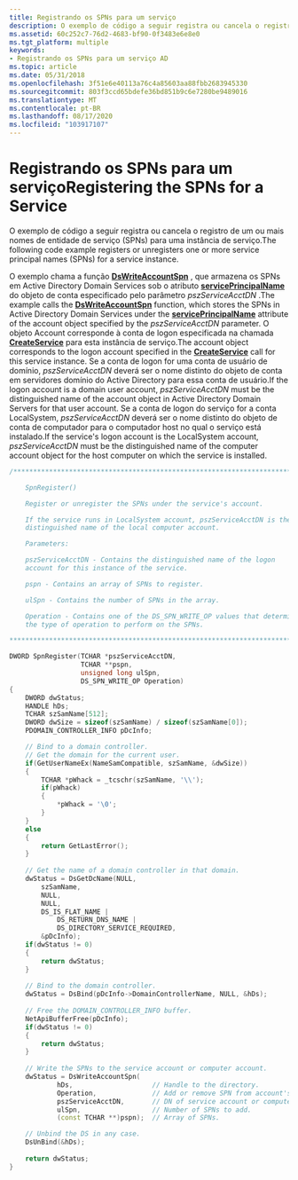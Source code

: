 ```yaml
---
title: Registrando os SPNs para um serviço
description: O exemplo de código a seguir registra ou cancela o registro de um ou mais nomes de entidade de serviço (SPNs) para uma instância de serviço.
ms.assetid: 60c252c7-76d2-4683-bf90-0f3483e6e8e0
ms.tgt_platform: multiple
keywords:
- Registrando os SPNs para um serviço AD
ms.topic: article
ms.date: 05/31/2018
ms.openlocfilehash: 3f51e6e40113a76c4a85603aa88fbb2683945330
ms.sourcegitcommit: 803f3ccd65bdefe36bd851b9c6e7280be9489016
ms.translationtype: MT
ms.contentlocale: pt-BR
ms.lasthandoff: 08/17/2020
ms.locfileid: "103917107"
---
```

# <a name="registering-the-spns-for-a-service"></a><span data-ttu-id="965c5-104">Registrando os SPNs para um serviço</span><span class="sxs-lookup"><span data-stu-id="965c5-104">Registering the SPNs for a Service</span></span>

<span data-ttu-id="965c5-105">O exemplo de código a seguir registra ou cancela o registro de um ou mais nomes de entidade de serviço (SPNs) para uma instância de serviço.</span><span class="sxs-lookup"><span data-stu-id="965c5-105">The following code example registers or unregisters one or more service principal names (SPNs) for a service instance.</span></span>

<span data-ttu-id="965c5-106">O exemplo chama a função [**DsWriteAccountSpn**](/windows/desktop/api/Ntdsapi/nf-ntdsapi-dswriteaccountspna) , que armazena os SPNs em Active Directory Domain Services sob o atributo [**servicePrincipalName**](/windows/desktop/ADSchema/a-serviceprincipalname) do objeto de conta especificado pelo parâmetro *pszServiceAcctDN* .</span><span class="sxs-lookup"><span data-stu-id="965c5-106">The example calls the [**DsWriteAccountSpn**](/windows/desktop/api/Ntdsapi/nf-ntdsapi-dswriteaccountspna) function, which stores the SPNs in Active Directory Domain Services under the [**servicePrincipalName**](/windows/desktop/ADSchema/a-serviceprincipalname) attribute of the account object specified by the *pszServiceAcctDN* parameter.</span></span> <span data-ttu-id="965c5-107">O objeto Account corresponde à conta de logon especificada na chamada [**CreateService**](/windows/desktop/api/winsvc/nf-winsvc-createservicea) para esta instância de serviço.</span><span class="sxs-lookup"><span data-stu-id="965c5-107">The account object corresponds to the logon account specified in the [**CreateService**](/windows/desktop/api/winsvc/nf-winsvc-createservicea) call for this service instance.</span></span> <span data-ttu-id="965c5-108">Se a conta de logon for uma conta de usuário de domínio, *pszServiceAcctDN* deverá ser o nome distinto do objeto de conta em servidores domínio do Active Directory para essa conta de usuário.</span><span class="sxs-lookup"><span data-stu-id="965c5-108">If the logon account is a domain user account, *pszServiceAcctDN* must be the distinguished name of the account object in Active Directory Domain Servers for that user account.</span></span> <span data-ttu-id="965c5-109">Se a conta de logon do serviço for a conta LocalSystem, *pszServiceAcctDN* deverá ser o nome distinto do objeto de conta de computador para o computador host no qual o serviço está instalado.</span><span class="sxs-lookup"><span data-stu-id="965c5-109">If the service's logon account is the LocalSystem account, *pszServiceAcctDN* must be the distinguished name of the computer account object for the host computer on which the service is installed.</span></span>


```C++
/***************************************************************************

    SpnRegister()

    Register or unregister the SPNs under the service's account.

    If the service runs in LocalSystem account, pszServiceAcctDN is the 
    distinguished name of the local computer account.

    Parameters:

    pszServiceAcctDN - Contains the distinguished name of the logon 
    account for this instance of the service.

    pspn - Contains an array of SPNs to register.

    ulSpn - Contains the number of SPNs in the array.

    Operation - Contains one of the DS_SPN_WRITE_OP values that determines 
    the type of operation to perform on the SPNs.

***************************************************************************/

DWORD SpnRegister(TCHAR *pszServiceAcctDN,
                  TCHAR **pspn,
                  unsigned long ulSpn,
                  DS_SPN_WRITE_OP Operation)
{
    DWORD dwStatus;
    HANDLE hDs;
    TCHAR szSamName[512];
    DWORD dwSize = sizeof(szSamName) / sizeof(szSamName[0]);
    PDOMAIN_CONTROLLER_INFO pDcInfo;

    // Bind to a domain controller. 
    // Get the domain for the current user.
    if(GetUserNameEx(NameSamCompatible, szSamName, &dwSize))
    {
        TCHAR *pWhack = _tcschr(szSamName, '\\');
        if(pWhack)
        {
            *pWhack = '\0';
        }
    } 
    else 
    {
        return GetLastError();
    }
     
    // Get the name of a domain controller in that domain.
    dwStatus = DsGetDcName(NULL,
        szSamName,
        NULL,
        NULL,
        DS_IS_FLAT_NAME |
            DS_RETURN_DNS_NAME |
            DS_DIRECTORY_SERVICE_REQUIRED,
        &pDcInfo);
    if(dwStatus != 0) 
    {
        return dwStatus;
    }
     
    // Bind to the domain controller.
    dwStatus = DsBind(pDcInfo->DomainControllerName, NULL, &hDs);
     
    // Free the DOMAIN_CONTROLLER_INFO buffer.
    NetApiBufferFree(pDcInfo);
    if(dwStatus != 0) 
    {
        return dwStatus;
    }
     
    // Write the SPNs to the service account or computer account.
    dwStatus = DsWriteAccountSpn(
            hDs,                    // Handle to the directory.
            Operation,              // Add or remove SPN from account's existing SPNs.
            pszServiceAcctDN,       // DN of service account or computer account.
            ulSpn,                  // Number of SPNs to add.
            (const TCHAR **)pspn);  // Array of SPNs.

    // Unbind the DS in any case.
    DsUnBind(&hDs);
     
    return dwStatus;
}
```



 

 